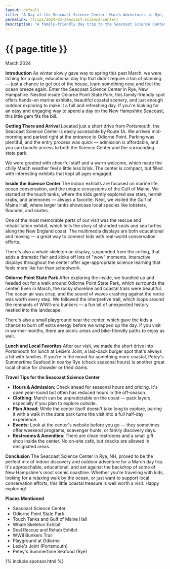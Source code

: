 ```yaml
---
layout: default
title: "A Day at the Seacoast Science Center: March Adventures in Rye, New Hampshire"
permalink: /trips/2024-03-seacoast-science-center/
description: "A family-friendly day trip to the Seacoast Science Center in Rye, New Hampshire featuring marine exhibits, coastal trails, and educational adventures along the Gulf of Maine"
---
```

<h1>{{ page.title }}</h1>
<p class="subtitle">March 2024</p>

**Introduction**
As winter slowly gave way to spring this past March, we were itching for a quick, educational day trip that didn't require a ton of planning — just a chance to get out of the house, learn something new, and feel the ocean breeze again. Enter the Seacoast Science Center in Rye, New Hampshire. Nestled inside Odiorne Point State Park, this family-friendly spot offers hands-on marine exhibits, beautiful coastal scenery, and just enough outdoor exploring to make it a full and refreshing day. If you're looking for an easy and engaging way to spend a day on the New Hampshire Seacoast, this little gem fits the bill.

**Getting There and Arrival**
Located just a short drive from Portsmouth, the Seacoast Science Center is easily accessible by Route 1A. We arrived mid-morning and parked right at the entrance to Odiorne Point. Parking was plentiful, and the entry process was quick — admission is affordable, and you can bundle access to both the Science Center and the surrounding state park.

We were greeted with cheerful staff and a warm welcome, which made the chilly March weather feel a little less brisk. The center is compact, but filled with interesting exhibits that kept all ages engaged.

**Inside the Science Center**
The indoor exhibits are focused on marine life, ocean conservation, and the unique ecosystems of the Gulf of Maine. We started at the touch tanks, where the kids gently explored sea stars, hermit crabs, and anemones — always a favorite. Next, we visited the Gulf of Maine Hall, where larger tanks showcase local species like lobsters, flounder, and skates.

One of the most memorable parts of our visit was the rescue and rehabilitation exhibit, which tells the story of stranded seals and sea turtles along the New England coast. The multimedia displays are both educational and moving — a great way to connect kids with real-world conservation efforts.

There's also a whale skeleton on display, suspended from the ceiling, that adds a dramatic flair and kicks off lots of "wow" moments. Interactive displays throughout the center offer age-appropriate science learning that feels more like fun than schoolwork.

**Odiorne Point State Park**
After exploring the inside, we bundled up and headed out for a walk around Odiorne Point State Park, which surrounds the center. Even in March, the rocky shoreline and coastal trails were beautiful. The ocean air was crisp, and the sound of waves crashing against the rocks was worth every step. We followed the interpretive trail, which loops around the remnants of WWII-era bunkers — a fun bit of unexpected history nestled into the landscape.

There's also a small playground near the center, which gave the kids a chance to burn off extra energy before we wrapped up the day. If you visit in warmer months, there are picnic areas and bike-friendly paths to enjoy as well.

**Lunch and Local Favorites**
After our visit, we made the short drive into Portsmouth for lunch at Lexie's Joint, a laid-back burger spot that's always a hit with families. If you're in the mood for something more coastal, Petey's Summertime Seafood in nearby Rye (check seasonal hours) is another great local choice for chowder or fried clams.

**Travel Tips for the Seacoast Science Center**
- **Hours & Admission**: Check ahead for seasonal hours and pricing. It's open year-round but often has reduced hours in the off-season.
- **Clothing**: March can be unpredictable on the coast — pack layers, especially if you plan to explore outside.
- **Plan Ahead**: While the center itself doesn't take long to explore, pairing it with a walk in the state park turns the visit into a full half-day experience.
- **Events**: Look at the center's website before you go — they sometimes offer weekend programs, scavenger hunts, or family discovery days.
- **Restrooms & Amenities**: There are clean restrooms and a small gift shop inside the center. No on-site café, but snacks are allowed in designated areas.

**Conclusion**
The Seacoast Science Center in Rye, NH, proved to be the perfect mix of indoor discovery and outdoor adventure for a March day trip. It's approachable, educational, and set against the backdrop of some of New Hampshire's most scenic coastline. Whether you're traveling with kids, looking for a relaxing walk by the ocean, or just want to support local conservation efforts, this little coastal treasure is well worth a visit. Happy exploring!

**Places Mentioned**
- Seacoast Science Center
- Odiorne Point State Park
- Touch Tanks and Gulf of Maine Hall
- Whale Skeleton Exhibit
- Seal Rescue and Rehab Exhibit
- WWII Bunkers Trail
- Playground at Odiorne
- Lexie's Joint (Portsmouth)
- Petey's Summertime Seafood (Rye)

{% include sponsor.html %} 